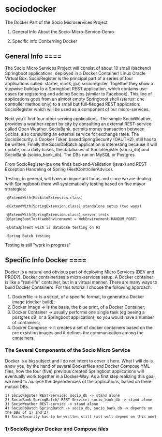 # sociodocker
The Docker Part of the Socio Microservices Project

1) General Info About the Socio-Micro-Service-Demo

2) Specific Info Concerning Docker



## General Info ====

The Socio Micro Services Project will consist of about 10 small (backend) Springboot applications, deployed in a Docker Container/ Linux Oracle Virtual Box. SocioRegister is the principal part of a series of four applications called: starter, mock, jpa, socioregister. Together they show a stepwise buildup to a Springboot REST application, which contains use-cases for registering and adding Socios (similar to Facebook). This line of applications goes from an almost empty Springboot shell (starter: one controller method only) to a small but full-fledged REST application: SocioRegister which will be used as a component of our micro-services.

Next you`ll find four other serving applications. The simple SocioWeather, provides a weather-report by city by consulting an external REST-service called Open Weather. SocioBank, permits money transaction between Socios, also consulting an external service for exchange rates. The SocioSecurity, a Cookie/ Token based SpringSecurity (OAUTH2), still has to be written. Finally the SocioDbBatch application is interesting because it will update, on a daily bases, the databases of SocioRegister (socio_db) and SocioBank (soicio_bank_db). The DBs run on MySQL or Postgres.

From SocioRegister-jpa one finds backend-Validation (javax) and REST-Exception Handeling of Spring (RestControllerAdvice).

Testing, in general, will have an important focus and since we are dealing with Spring(boot) there will systematically testing based on five mayor strategies:

	-@ExtendWith(MockitoExtension.class)

	-@ExtendWith(SpringExtension.class) standalone setup (two ways)

	-@ExtendWith(SpringExtension.class) server tests (@SpringBootTest(webEnvironment = WebEnvironment.RANDOM_PORT)

	-@DataJpaTest wich is database testing on H2

	-Spring Batch testing

Testing is still "work in progress"



## Specific Info Docker ====

Docker is a natural and obvious part of deploying Micro Services (DEV and PROD?). Docker containerizes a micro-services setup. A Docker container is like a "real-life" container, but in a virtual manner. There are many ways to build Docker Containers. For this tutorial I choose the following approach:

  1) Dockerfile -> is a script, of a specific format, to generate a Docker Image (docker build);
  2) Docker Image -> is the basis, the blue print, of a Docker Container;
  3) Docker Container -> usually performs one single task (eg beeing a postgres dB, or a Springboot application), so you would have a number of containers;
  3) Docker Compose -> it creates a set of docker containers based on the pre exsisting images and it defines the communication among the containers.

### The Several Components of the Socio Micro Service

Docker is a big subject and I do not intent to cover it here. What I will do is show you, by the hand of several Dockerfiles and Docker Compose YML-files, how the four (five) previous created Springboot applications will eventually work together in a Docker-Way. As a first step realizing this goal, we need to analyse the dependencies of the applications, based on there mutual DBs.

	1) SocioRegster REST-Service: socio_db -> stand alone
	2) SocioBank SpringBatch/ REST-Service: socio_bank_db -> stand alone
	3) SocioWeather REST-service -> stand alone
	4) SocioDbBatch SpringBatch -> socio_db, socio_bank_db -> depends on the DBs of 1) and 2)
	5) SocioSecurity has to be written still (all will depend on this one)
	
### 1) SocioRegister Docker and Compose files

